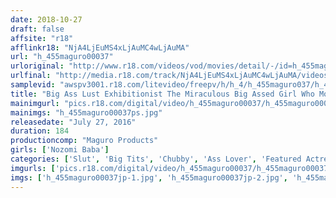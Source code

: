 ```yaml
---
date: 2018-10-27
draft: false
affsite: "r18"
afflinkr18: "NjA4LjEuMS4xLjAuMC4wLjAuMA"
url: "h_455maguro00037"
urloriginal: "http://www.r18.com/videos/vod/movies/detail/-/id=h_455maguro00037"
urlfinal: "http://media.r18.com/track/NjA4LjEuMS4xLjAuMC4wLjAuMA/videos/vod/movies/detail/-/id=h_455maguro00037"
samplevid: "awspv3001.r18.com/litevideo/freepv/h/h_4/h_455maguro037/h_455maguro037_dmb_w.mp4"
title: "Big Ass Lust Exhibitionist The Miraculous Big Assed Girl Who Moved Back Home To The Country!!"
mainimgurl: "pics.r18.com/digital/video/h_455maguro00037/h_455maguro00037ps.jpg"
mainimgs: "h_455maguro00037ps.jpg"
releasedate: "July 27, 2016"
duration: 184
productioncomp: "Maguro Products"
girls: ['Nozomi Baba']
categories: ['Slut', 'Big Tits', 'Chubby', 'Ass Lover', 'Featured Actress', 'Huge Tits']
imgurls: ['pics.r18.com/digital/video/h_455maguro00037/h_455maguro00037jp-1.jpg', 'pics.r18.com/digital/video/h_455maguro00037/h_455maguro00037jp-2.jpg', 'pics.r18.com/digital/video/h_455maguro00037/h_455maguro00037jp-3.jpg', 'pics.r18.com/digital/video/h_455maguro00037/h_455maguro00037jp-4.jpg', 'pics.r18.com/digital/video/h_455maguro00037/h_455maguro00037jp-5.jpg', 'pics.r18.com/digital/video/h_455maguro00037/h_455maguro00037jp-6.jpg', 'pics.r18.com/digital/video/h_455maguro00037/h_455maguro00037jp-7.jpg', 'pics.r18.com/digital/video/h_455maguro00037/h_455maguro00037jp-8.jpg', 'pics.r18.com/digital/video/h_455maguro00037/h_455maguro00037jp-9.jpg', 'pics.r18.com/digital/video/h_455maguro00037/h_455maguro00037jp-10.jpg', 'pics.r18.com/digital/video/h_455maguro00037/h_455maguro00037jp-11.jpg', 'pics.r18.com/digital/video/h_455maguro00037/h_455maguro00037jp-12.jpg', 'pics.r18.com/digital/video/h_455maguro00037/h_455maguro00037jp-13.jpg', 'pics.r18.com/digital/video/h_455maguro00037/h_455maguro00037jp-14.jpg', 'pics.r18.com/digital/video/h_455maguro00037/h_455maguro00037jp-15.jpg', 'pics.r18.com/digital/video/h_455maguro00037/h_455maguro00037jp-16.jpg', 'pics.r18.com/digital/video/h_455maguro00037/h_455maguro00037jp-17.jpg', 'pics.r18.com/digital/video/h_455maguro00037/h_455maguro00037jp-18.jpg', 'pics.r18.com/digital/video/h_455maguro00037/h_455maguro00037jp-19.jpg', 'pics.r18.com/digital/video/h_455maguro00037/h_455maguro00037jp-20.jpg']
imgs: ['h_455maguro00037jp-1.jpg', 'h_455maguro00037jp-2.jpg', 'h_455maguro00037jp-3.jpg', 'h_455maguro00037jp-4.jpg', 'h_455maguro00037jp-5.jpg', 'h_455maguro00037jp-6.jpg', 'h_455maguro00037jp-7.jpg', 'h_455maguro00037jp-8.jpg', 'h_455maguro00037jp-9.jpg', 'h_455maguro00037jp-10.jpg', 'h_455maguro00037jp-11.jpg', 'h_455maguro00037jp-12.jpg', 'h_455maguro00037jp-13.jpg', 'h_455maguro00037jp-14.jpg', 'h_455maguro00037jp-15.jpg', 'h_455maguro00037jp-16.jpg', 'h_455maguro00037jp-17.jpg', 'h_455maguro00037jp-18.jpg', 'h_455maguro00037jp-19.jpg', 'h_455maguro00037jp-20.jpg']
---
```

